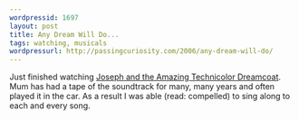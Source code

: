 ```yaml
---
wordpressid: 1697
layout: post
title: Any Dream Will Do...
tags: watching, musicals
wordpressurl: http://passingcuriosity.com/2006/any-dream-will-do/
---
```


Just finished watching [Joseph and the Amazing Technicolor
Dreamcoat][1]. Mum has had a tape of the soundtrack for many, many years
and often played it in the car. As a result I was able (read: compelled)
to sing along to each and every song.

[1]: http://imdb.com/title/tt0175790/

